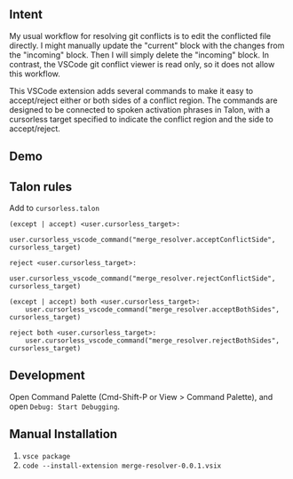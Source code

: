 ## Intent

My usual workflow for resolving git conflicts is to edit the conflicted file directly. I might manually update the "current" block with the changes from the "incoming" block. Then I will simply delete the "incoming" block. In contrast, the VSCode git conflict viewer is read only, so it does not allow this workflow.

This VSCode extension adds several commands to make it easy to accept/reject either or both sides of a conflict region. The commands are designed to be connected to spoken activation phrases in Talon, with a cursorless target specified to indicate the conflict region and the side to accept/reject.

## Demo



## Talon rules

Add to `cursorless.talon`
```
(except | accept) <user.cursorless_target>:
    user.cursorless_vscode_command("merge_resolver.acceptConflictSide", cursorless_target)

reject <user.cursorless_target>:
    user.cursorless_vscode_command("merge_resolver.rejectConflictSide", cursorless_target)

(except | accept) both <user.cursorless_target>:
    user.cursorless_vscode_command("merge_resolver.acceptBothSides", cursorless_target)

reject both <user.cursorless_target>:
    user.cursorless_vscode_command("merge_resolver.rejectBothSides", cursorless_target)
```

## Development
Open Command Palette (Cmd-Shift-P or View > Command Palette), and open `Debug: Start Debugging`.

## Manual Installation
1. `vsce package`
2. `code --install-extension merge-resolver-0.0.1.vsix`
